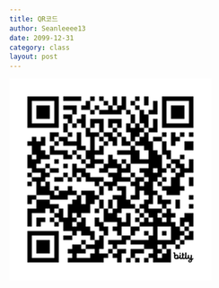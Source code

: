 ```yaml
---
title: QR코드
author: Seanleeee13
date: 2099-12-31
category: class
layout: post
---
```


<img src="/assets/gitbook/images/class/qr.png" width=360 height=360 alt="bit.ly/programming-club-6-1">
